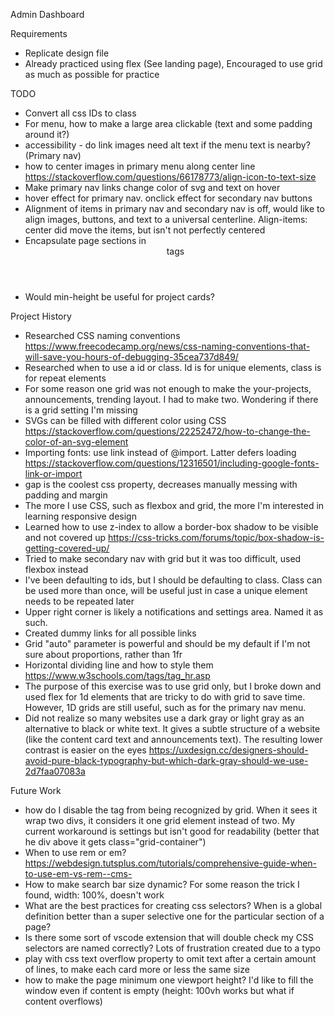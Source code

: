 Admin Dashboard

Requirements
- Replicate design file
- Already practiced using flex (See landing page), Encouraged to use grid as much as possible for practice

TODO
- Convert all css IDs to class
- For menu, how to make a large area clickable (text and some padding around it?)
- accessibility - do link images need alt text if the menu text is nearby? (Primary nav)
- how to center images in primary menu along center line https://stackoverflow.com/questions/66178773/align-icon-to-text-size
- Make primary nav links change color of svg and text on hover
- hover effect for primary nav. onclick effect for secondary nav buttons
- Alignment of items in primary nav and secondary nav is off, would like to align images, buttons, and text to a universal centerline. Align-items: center did move the items, but isn't not perfectly centered
- Encapsulate page sections in <nav> <header> <main> <footer> tags
- Would min-height be useful for project cards?

Project History
- Researched CSS naming conventions https://www.freecodecamp.org/news/css-naming-conventions-that-will-save-you-hours-of-debugging-35cea737d849/
- Researched when to use a id or class. Id is for unique elements, class is for repeat elements
- For some reason one grid was not enough to make the your-projects, announcements, trending layout. I had to make two. Wondering if there is a grid setting I'm missing
- SVGs can be filled with different color using CSS https://stackoverflow.com/questions/22252472/how-to-change-the-color-of-an-svg-element
- Importing fonts: use link instead of @import. Latter defers loading https://stackoverflow.com/questions/12316501/including-google-fonts-link-or-import
- gap is the coolest css property, decreases manually messing with padding and margin
- The more I use CSS, such as flexbox and grid, the more I'm interested in learning responsive design
- Learned how to use z-index to allow a border-box shadow to be visible and not covered up https://css-tricks.com/forums/topic/box-shadow-is-getting-covered-up/
- Tried to make secondary nav with grid but it was too difficult, used flexbox instead
- I've been defaulting to ids, but I should be defaulting to class. Class can be used more than once, will be useful just in case a unique element needs to be repeated later
- Upper right corner is likely a notifications and settings area. Named it as such.
- Created dummy links for all possible links
- Grid "auto" parameter is powerful and should be my default if I'm not sure about proportions, rather than 1fr
- Horizontal dividing line and how to style them https://www.w3schools.com/tags/tag_hr.asp
- The purpose of this exercise was to use grid only, but I broke down and used flex for 1d elements that are tricky to do with grid to save time. However, 1D grids are still useful, such as for the primary nav menu. 
- Did not realize so many websites use a dark gray or light gray as an alternative to black or white text. It gives a subtle structure of a website (like the content card text and announcements text). The resulting lower contrast is easier on the eyes https://uxdesign.cc/designers-should-avoid-pure-black-typography-but-which-dark-gray-should-we-use-2d7faa07083a

Future Work
- how do I disable the <a> tag from being recognized by grid. When it sees it wrap two divs, it considers it one grid element instead of two. My current workaround is settings <a class="grid-container"> but isn't good for readability (better that he div above it gets class="grid-container")
- When to use rem or em? https://webdesign.tutsplus.com/tutorials/comprehensive-guide-when-to-use-em-vs-rem--cms-
- How to make search bar size dynamic? For some reason the trick I found, width: 100%, doesn't work
- What are the best practices for creating css selectors? When is a global definition better than a super selective one for the particular section of a page?
- Is there some sort of vscode extension that will double check my CSS selectors are named correctly? Lots of frustration created due to a typo
- play with css text overflow property to omit text after a certain amount of lines, to make each card more or less the same size
- how to make the page minimum one viewport height? I'd like to fill the window even if content is empty (height: 100vh works but what if content overflows)